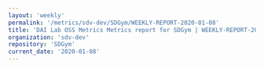 ```yaml
---
layout: 'weekly'
permalink: '/metrics/sdv-dev/SDGym/WEEKLY-REPORT-2020-01-08'
title: 'DAI Lab OSS Metrics Metrics report for SDGym | WEEKLY-REPORT-2020-01-08'
organization: 'sdv-dev'
repository: 'SDGym'
current_date: '2020-01-08'
---
```

